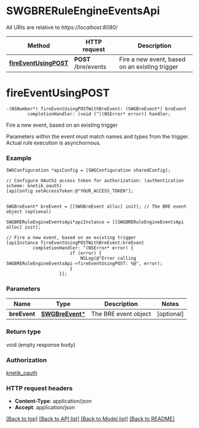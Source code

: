 # SWGBRERuleEngineEventsApi

All URIs are relative to *https://localhost:8080/*

Method | HTTP request | Description
------------- | ------------- | -------------
[**fireEventUsingPOST**](SWGBRERuleEngineEventsApi.md#fireeventusingpost) | **POST** /bre/events | Fire a new event, based on an existing trigger


# **fireEventUsingPOST**
```objc
-(NSNumber*) fireEventUsingPOSTWithBreEvent: (SWGBreEvent*) breEvent
        completionHandler: (void (^)(NSError* error)) handler;
```

Fire a new event, based on an existing trigger

Parameters within the event must match names and types from the trigger. Actual rule execution is asynchornous.

### Example 
```objc
SWGConfiguration *apiConfig = [SWGConfiguration sharedConfig];

// Configure OAuth2 access token for authorization: (authentication scheme: knetik_oauth)
[apiConfig setAccessToken:@"YOUR_ACCESS_TOKEN"];


SWGBreEvent* breEvent = [[SWGBreEvent alloc] init]; // The BRE event object (optional)

SWGBRERuleEngineEventsApi*apiInstance = [[SWGBRERuleEngineEventsApi alloc] init];

// Fire a new event, based on an existing trigger
[apiInstance fireEventUsingPOSTWithBreEvent:breEvent
          completionHandler: ^(NSError* error) {
                        if (error) {
                            NSLog(@"Error calling SWGBRERuleEngineEventsApi->fireEventUsingPOST: %@", error);
                        }
                    }];
```

### Parameters

Name | Type | Description  | Notes
------------- | ------------- | ------------- | -------------
 **breEvent** | [**SWGBreEvent***](SWGBreEvent*.md)| The BRE event object | [optional] 

### Return type

void (empty response body)

### Authorization

[knetik_oauth](../README.md#knetik_oauth)

### HTTP request headers

 - **Content-Type**: application/json
 - **Accept**: application/json

[[Back to top]](#) [[Back to API list]](../README.md#documentation-for-api-endpoints) [[Back to Model list]](../README.md#documentation-for-models) [[Back to README]](../README.md)

